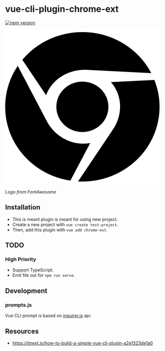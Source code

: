 # vue-cli-plugin-chrome-ext

[![npm version](https://badge.fury.io/js/vue-cli-plugin-chrome-ext.svg)](https://www.npmjs.com/package/vue-cli-plugin-chrome-ext)

![chrome logo](./logo.png)

_Logo from FontAwesome_

## Installation

- This is meant plugin is meant for using new project.
- Create a new project with `vue create test-project`.
- Then, add this plugin with `vue add chrome-ext`.

## TODO

### High Priority

- Support TypeScript.
- Emit file out for `npm run serve`.

## Development

### prompts.js

Vue CLI prompt is based on [inquirer.js](https://github.com/SBoudrias/Inquirer.js) api.

## Resources

- https://itnext.io/how-to-build-a-simple-vue-cli-plugin-a2e1323de1a0
